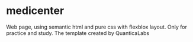 # medicenter
Web page, using semantic html and pure css with flexblox layout. Only for practice and study. The template created by QuanticaLabs

